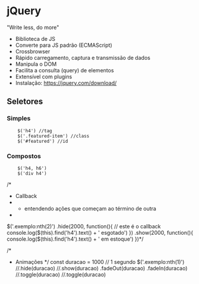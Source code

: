 # jQuery
"Write less, do more"
- Biblioteca de JS
- Converte para JS padrão (ECMAScript)
- Crossbrowser
- Rápido carregamento, captura e transmissão de dados
- Manipula o DOM
- Facilita a consulta (query) de elementos
- Extensível com plugins
- Instalação: https://jquery.com/download/

## Seletores
### Simples
```
    $('h4') //tag
    $('.featured-item') //class
    $('#featured') //id
```
### Compostos
```
    $('h4, h6')
    $('div h4')
```

/*
 * Callback
 * - entendendo ações que começam ao término de outra
 *  

$('.exemplo:nth(2)')
.hide(2000, function(){
    // este é o callback
    console.log($(this).find('h4').text() + ' esgotado')
})
.show(2000, function(){
    console.log($(this).find('h4').text() + ' em estoque')
})*/


/*
 * Animações
*/
const duracao = 1000 // 1 segundo
$('.exemplo:nth(1)')
//.hide(duracao)
//.show(duracao)
.fadeOut(duracao)
.fadeIn(duracao)
//.toggle(duracao)
//.toggle(duracao)